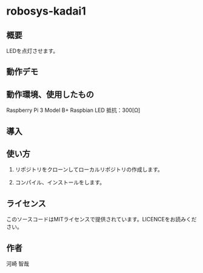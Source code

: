 # robosys-kadai1
## 概要
LEDを点灯させます。
## 動作デモ


## 動作環境、使用したもの
Raspberry Pi 3 Model B+ 
Raspbian
LED
抵抗：300[Ω]

## 導入


## 使い方
1. リポジトリをクローンしてローカルリポジトリの作成します。

2. コンパイル、インストールをします。

## ライセンス
このソースコードはMITライセンスで提供されています。LICENCEをお読みください。

## 作者
河崎 智哉
